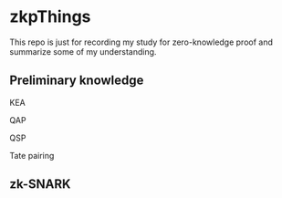 # zkpThings

This repo is just for recording my study for zero-knowledge proof and summarize some of my understanding.

## Preliminary knowledge

KEA

QAP

QSP

Tate pairing

## zk-SNARK

